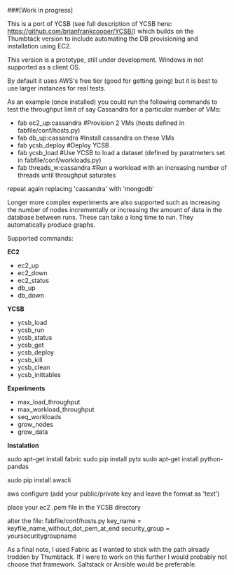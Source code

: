 ###[Work in progress]

This is a port of YCSB (see full description of YCSB here: https://github.com/brianfrankcooper/YCSB/) which builds
on the Thumbtack version to include automating the DB provisioning and installation using EC2.

This version is a prototype, still under development. Windows in not supported as a client OS.

By default it uses AWS's free tier (good for getting going) but it is best to use larger instances for real tests.

As an example (once installed) you could run the following commands to test the throughput limit of say Cassandra
for a particular number of VMs:

- fab ec2_up:cassandra           #Provision 2 VMs (hosts defined in fabfile/conf/hosts.py)
- fab db_up:cassandra            #Install cassandra on these VMs
- fab ycsb_deploy                #Deploy YCSB
- fab ycsb_load                  #Use YCSB to load a dataset (defined by paratmeters set in fabfile/conf/workloads.py)
- fab threads_w:cassandra        #Run a workload with an increasing number of threads until throughput saturates

repeat again replacing 'cassandra' with 'mongodb'

Longer more complex experiments are also supported such as increasing the number of nodes incrementally or
increasing the amount of data in the database between runs. These can take a long time to run. They automatically
produce graphs.

Supported commands:

**EC2**

- ec2_up
- ec2_down
- ec2_status
- db_up
- db_down

**YCSB**

- ycsb_load
- ycsb_run
- ycsb_status
- ycsb_get
- ycsb_deploy
- ycsb_kill
- ycsb_clean
- ycsb_inittables

**Experiments**

- max_load_throughput
- max_workload_throughput
- seq_workloads
- grow_nodes
- grow_data

**Instalation**

 sudo apt-get install fabric
 sudo pip install pytx
 sudo apt-get install python-pandas

sudo pip install awscli

aws configure (add your public/private key and leave the format as 'text')

place your ec2 .pem file in the YCSB directory

alter the file: fabfile/conf/hosts.py
    key_name = keyfile_name_without_dot_pem_at_end
    security_group = yoursecuritygroupname


As a final note, I used Fabric as I wanted to stick with the path already trodden by Thumbtack. If I were to work
on this further I would probably not choose that framework. Saltstack or Ansible would be preferable.